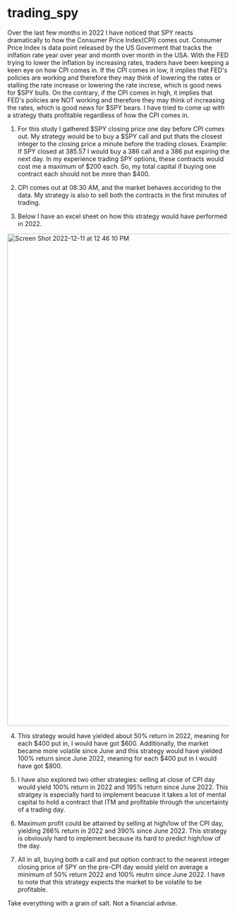 # trading_spy

Over the last few months in 2022 I have noticed that SPY reacts dramatically to how the Consumer Price Index(CPI) comes out. Consumer Price Index is data point released by the US Goverment that tracks the inlfation rate year over year and month over month in the USA. With the FED trying to lower the inflation by increasing rates, traders have been keeping a keen eye on how CPI comes in. If the CPI comes in low, it implies that FED's policies are working and therefore they may think of lowering the rates or stalling the rate increase or lowering the rate increse, which is good news for $SPY bulls. On the contrary, if the CPI comes in high, it implies that FED's policies are NOT working and therefore they may think of increasing the rates, which is good news for $SPY bears. I have tried to come up with a strategy thats profitable regardless of how the CPI comes in.

1) For this study I gathered $SPY closing price one day before CPI comes out. My strategy would be to buy a $SPY call and put thats the closest integer to the closing price a minute before the trading closes. Example: If SPY closed at 385.57 I would buy a 386 call and a 386 put expiring the next day. In my experience trading SPY options, these contracts would cost me a maximum of $200 each. So, my total capital if buying one contract each should not be more than $400.

2) CPI comes out at 08:30 AM, and the market behaves accoridng to the data. My strategy is also to sell both the contracts in the first minutes of trading.

3) Below I have an excel sheet on how this strategy would have performed in 2022.

<img width="1115" alt="Screen Shot 2022-12-11 at 12 46 10 PM" src="https://user-images.githubusercontent.com/69361645/206919823-87d4c436-e542-4482-86e3-9e78c72f88ac.png">


4) This strategy would have yielded about 50% return in 2022, meaning for each $400 put in, I would have got $600. Additionally, the market became more volatile since June and this strategy would have yielded 100% return since June 2022, meaning for each $400 put in I would have got $800.

5) I have also explored two other strategies: selling at close of CPI day would yield 100% return in 2022 and 195% return since June 2022. This stratgey is especially hard to implement beacuse it takes a lot of mental capital to hold a contract that ITM and profitable through the uncertainty of a trading day.

6) Maximum profit could be attained by selling at high/low of the CPI day, yielding 266% return in 2022 and 390% since June 2022. This strategy is obviously hard to implement because its hard to predict high/low of the day.

7) All in all, buying both a call and put option contract to the nearest integer closing price of SPY on the pre-CPI day would yield on average a minimum of 50% return 2022 and 100% reutrn since June 2022. I have to note that this strategy expects the market to be volatile to be profitable.

Take everything with a grain of salt. Not a financial advise.
